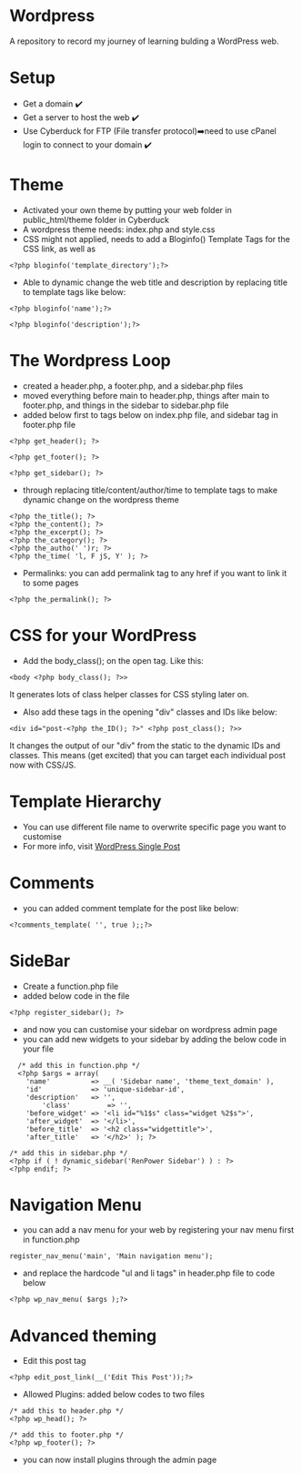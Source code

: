 # Wordpress
A repository to record my journey of learning bulding a WordPress web.

# Setup
- Get a domain ✔️
- Get a server to host the web ✔️
- Use Cyberduck for FTP (File transfer protocol)➡️need to use cPanel login to connect to your domain ✔️

# Theme
- Activated your own theme by putting your web folder in public_html/theme folder in Cyberduck
- A wordpress theme needs: index.php and style.css
- CSS might not applied, needs to add a Bloginfo() Template Tags for the CSS link, as well as <img src>
``` template tag
<?php bloginfo('template_directory');?>
```
- Able to dynamic change the web title and description by replacing title to template tags like below:
``` template tag title
<?php bloginfo('name');?>
```
``` template tag tagline
<?php bloginfo('description');?>
```
# The Wordpress Loop
- created a header.php, a footer.php, and a sidebar.php files
- moved everything before main to header.php, things after main to footer.php, and things in the sidebar to sidebar.php file
- added below first to tags below on index.php file, and sidebar tag in footer.php file
```
<?php get_header(); ?> 
```
```
<?php get_footer(); ?> 
```
```
<?php get_sidebar(); ?> 
```
- through replacing title/content/author/time to template tags to make dynamic change on the wordpress theme
```
<?php the_title(); ?>
<?php the_content(); ?>
<?php the_excerpt(); ?>
<?php the_category(); ?>
<?php the_autho(' ')r; ?>
<?php the_time( 'l, F jS, Y' ); ?>
```
- Permalinks: you can add permalink tag to any href if you want to link it to some pages
```
<?php the_permalink(); ?>
```

# CSS for your WordPress

- Add the body_class(); on the open <body> tag. Like this:
```
<body <?php body_class(); ?>>
```
It generates lots of class helper classes for CSS styling later on. 
- Also add these tags in the opening "div" classes and IDs like below:
```
<div id="post-<?php the_ID(); ?>" <?php post_class(); ?>>
```
It changes the output of our "div" from the static to the dynamic IDs and classes. This means (get excited) that you can target each individual post now with CSS/JS.

# Template Hierarchy
- You can use different file name to overwrite specific page you want to customise
- For more info, visit [WordPress Single Post](https://developer.wordpress.org/themes/basics/template-hierarchy/#single-post)

# Comments
- you can added comment template for the post like below:
```
<?comments_template( '', true );;?>
```
# SideBar
- Create a function.php file
- added below code in the file
```
<?php register_sidebar(); ?>
```
- and now you can customise your sidebar on wordpress admin page
- you can add new widgets to your sidebar by adding the below code in your file
```
  /* add this in function.php */
  <?php $args = array(
	'name'          => __( 'Sidebar name', 'theme_text_domain' ),
	'id'            => 'unique-sidebar-id',
	'description'   => '',
        'class'         => '',
	'before_widget' => '<li id="%1$s" class="widget %2$s">',
	'after_widget'  => '</li>',
	'before_title'  => '<h2 class="widgettitle">',
	'after_title'   => '</h2>' ); ?>
```
```
/* add this in sidebar.php */
<?php if ( ! dynamic_sidebar('RenPower Sidebar') ) : ?>
<?php endif; ?>
```

# Navigation Menu
	
- you can add a nav menu for your web by registering your nav menu first in function.php
```
register_nav_menu('main', 'Main navigation menu');
```

- and replace the hardcode "ul and li tags" in header.php file to code below
```
<?php wp_nav_menu( $args );?>
```

# Advanced theming
- Edit this post tag
```
<?php edit_post_link(__('Edit This Post'));?>
```
- Allowed Plugins: added below codes to two files
``` 
/* add this to header.php */
<?php wp_head(); ?>
```
``` 
/* add this to footer.php */
<?php wp_footer(); ?>
```
- you can now install plugins through the admin page







